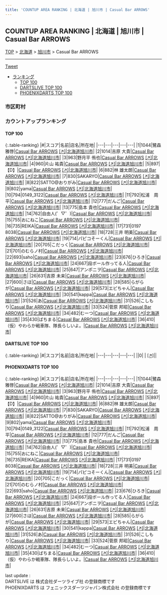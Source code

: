 ```yaml
---
title: 'COUNTUP AREA RANKING | 北海道 | 旭川市 | Casual Bar ARROWS'
---
```

## COUNTUP AREA RANKING | 北海道 | 旭川市 | Casual Bar ARROWS

[TOP](/darts/rank/) > [北海道](/darts/rank/北海道/) > [旭川市](/darts/rank/北海道/旭川市/) > Casual Bar ARROWS

___

<a href="https://twitter.com/share?ref_src=twsrc%5Etfw" data-text="COUNTUP AREA RANKING | 北海道旭川市Casual Bar ARROWS" class="twitter-share-button" data-hashtags="DARTSLIVE,PHOENIXDARTS,darts,ダーツ" data-show-count="false">Tweet</a>

* [ランキング](#カウントアップランキング)
    * [TOP 100](#top-100)
    * [DARTSLIVE TOP 100](#dartslive-top-100)
    * [PHOENIXDARTS TOP 100](#phoenixdarts-top-100)

### 市区町村

<ul>

</ul>

### カウントアップランキング

#### TOP 100



{:.table-ranking}
|#|スコア|名前|店名|所在地|
|---|---|---|---|---|
|1|1044|<span class="rank-name-pd"><span class="pro-icon-pd"></span>鷺森 雅啓</span>|<a href="/darts/rank/shops/80761.html">Casual Bar ARROWS</a> <a href="https://vs.phoenixdarts.com/jp/shop/shopDetailInfo/s_80761?s_seq=80761">[↗]</a>|<a href="/darts/rank/北海道/旭川市">北海道旭川市</a>|
|2|1014|<span class="rank-name-pd"><span class="pro-icon-pd"></span>吉原 大貴</span>|<a href="/darts/rank/shops/80761.html">Casual Bar ARROWS</a> <a href="https://vs.phoenixdarts.com/jp/shop/shopDetailInfo/s_80761?s_seq=80761">[↗]</a>|<a href="/darts/rank/北海道/旭川市">北海道旭川市</a>|
|3|963|<span class="rank-name-pd"><span class="pro-icon-pd"></span>野月平 侑也</span>|<a href="/darts/rank/shops/80761.html">Casual Bar ARROWS</a> <a href="https://vs.phoenixdarts.com/jp/shop/shopDetailInfo/s_80761?s_seq=80761">[↗]</a>|<a href="/darts/rank/北海道/旭川市">北海道旭川市</a>|
|4|960|<span class="rank-name-pd"><span class="pro-icon-pd"></span>片山 祐貴</span>|<a href="/darts/rank/shops/80761.html">Casual Bar ARROWS</a> <a href="https://vs.phoenixdarts.com/jp/shop/shopDetailInfo/s_80761?s_seq=80761">[↗]</a>|<a href="/darts/rank/北海道/旭川市">北海道旭川市</a>|
|5|897|<span class="rank-name-pd">【D】</span>|<a href="/darts/rank/shops/80761.html">Casual Bar ARROWS</a> <a href="https://vs.phoenixdarts.com/jp/shop/shopDetailInfo/s_80761?s_seq=80761">[↗]</a>|<a href="/darts/rank/北海道/旭川市">北海道旭川市</a>|
|6|882|<span class="rank-name-pd">林 雄太朗</span>|<a href="/darts/rank/shops/80761.html">Casual Bar ARROWS</a> <a href="https://vs.phoenixdarts.com/jp/shop/shopDetailInfo/s_80761?s_seq=80761">[↗]</a>|<a href="/darts/rank/北海道/旭川市">北海道旭川市</a>|
|7|830|<span class="rank-name-pd">SAKARYO</span>|<a href="/darts/rank/shops/80761.html">Casual Bar ARROWS</a> <a href="https://vs.phoenixdarts.com/jp/shop/shopDetailInfo/s_80761?s_seq=80761">[↗]</a>|<a href="/darts/rank/北海道/旭川市">北海道旭川市</a>|
|8|822|<span class="rank-name-pd">SATTO@おりがみ</span>|<a href="/darts/rank/shops/80761.html">Casual Bar ARROWS</a> <a href="https://vs.phoenixdarts.com/jp/shop/shopDetailInfo/s_80761?s_seq=80761">[↗]</a>|<a href="/darts/rank/北海道/旭川市">北海道旭川市</a>|
|9|802|<span class="rank-name-pd">yama</span>|<a href="/darts/rank/shops/80761.html">Casual Bar ARROWS</a> <a href="https://vs.phoenixdarts.com/jp/shop/shopDetailInfo/s_80761?s_seq=80761">[↗]</a>|<a href="/darts/rank/北海道/旭川市">北海道旭川市</a>|
|10|794|<span class="rank-name-pd">0149_3122</span>|<a href="/darts/rank/shops/80761.html">Casual Bar ARROWS</a> <a href="https://vs.phoenixdarts.com/jp/shop/shopDetailInfo/s_80761?s_seq=80761">[↗]</a>|<a href="/darts/rank/北海道/旭川市">北海道旭川市</a>|
|11|792|<span class="rank-name-pd">松浦　周平</span>|<a href="/darts/rank/shops/80761.html">Casual Bar ARROWS</a> <a href="https://vs.phoenixdarts.com/jp/shop/shopDetailInfo/s_80761?s_seq=80761">[↗]</a>|<a href="/darts/rank/北海道/旭川市">北海道旭川市</a>|
|12|777|<span class="rank-name-pd">だんご</span>|<a href="/darts/rank/shops/80761.html">Casual Bar ARROWS</a> <a href="https://vs.phoenixdarts.com/jp/shop/shopDetailInfo/s_80761?s_seq=80761">[↗]</a>|<a href="/darts/rank/北海道/旭川市">北海道旭川市</a>|
|13|775|<span class="rank-name-pd"><span class="pro-icon-pd"></span>島本 貴也</span>|<a href="/darts/rank/shops/80761.html">Casual Bar ARROWS</a> <a href="https://vs.phoenixdarts.com/jp/shop/shopDetailInfo/s_80761?s_seq=80761">[↗]</a>|<a href="/darts/rank/北海道/旭川市">北海道旭川市</a>|
|14|762|<span class="rank-name-pd">自由人(゜▽゜)</span>|<a href="/darts/rank/shops/80761.html">Casual Bar ARROWS</a> <a href="https://vs.phoenixdarts.com/jp/shop/shopDetailInfo/s_80761?s_seq=80761">[↗]</a>|<a href="/darts/rank/北海道/旭川市">北海道旭川市</a>|
|15|755|<span class="rank-name-pd">おにねこ</span>|<a href="/darts/rank/shops/80761.html">Casual Bar ARROWS</a> <a href="https://vs.phoenixdarts.com/jp/shop/shopDetailInfo/s_80761?s_seq=80761">[↗]</a>|<a href="/darts/rank/北海道/旭川市">北海道旭川市</a>|
|16|735|<span class="rank-name-pd">REIKA</span>|<a href="/darts/rank/shops/80761.html">Casual Bar ARROWS</a> <a href="https://vs.phoenixdarts.com/jp/shop/shopDetailInfo/s_80761?s_seq=80761">[↗]</a>|<a href="/darts/rank/北海道/旭川市">北海道旭川市</a>|
|17|731|<span class="rank-name-pd">0197 8038</span>|<a href="/darts/rank/shops/80761.html">Casual Bar ARROWS</a> <a href="https://vs.phoenixdarts.com/jp/shop/shopDetailInfo/s_80761?s_seq=80761">[↗]</a>|<a href="/darts/rank/北海道/旭川市">北海道旭川市</a>|
|18|728|<span class="rank-name-pd"><span class="pro-icon-pd"></span>三井 明美</span>|<a href="/darts/rank/shops/80761.html">Casual Bar ARROWS</a> <a href="https://vs.phoenixdarts.com/jp/shop/shopDetailInfo/s_80761?s_seq=80761">[↗]</a>|<a href="/darts/rank/北海道/旭川市">北海道旭川市</a>|
|19|714|<span class="rank-name-pd">パピコそーくん</span>|<a href="/darts/rank/shops/80761.html">Casual Bar ARROWS</a> <a href="https://vs.phoenixdarts.com/jp/shop/shopDetailInfo/s_80761?s_seq=80761">[↗]</a>|<a href="/darts/rank/北海道/旭川市">北海道旭川市</a>|
|20|705|<span class="rank-name-pd">こだっく</span>|<a href="/darts/rank/shops/80761.html">Casual Bar ARROWS</a> <a href="https://vs.phoenixdarts.com/jp/shop/shopDetailInfo/s_80761?s_seq=80761">[↗]</a>|<a href="/darts/rank/北海道/旭川市">北海道旭川市</a>|
|21|701|<span class="rank-name-pd">のむらノ村</span>|<a href="/darts/rank/shops/80761.html">Casual Bar ARROWS</a> <a href="https://vs.phoenixdarts.com/jp/shop/shopDetailInfo/s_80761?s_seq=80761">[↗]</a>|<a href="/darts/rank/北海道/旭川市">北海道旭川市</a>|
|22|693|<span class="rank-name-pd">saho</span>|<a href="/darts/rank/shops/80761.html">Casual Bar ARROWS</a> <a href="https://vs.phoenixdarts.com/jp/shop/shopDetailInfo/s_80761?s_seq=80761">[↗]</a>|<a href="/darts/rank/北海道/旭川市">北海道旭川市</a>|
|23|676|<span class="rank-name-pd">ひろき</span>|<a href="/darts/rank/shops/80761.html">Casual Bar ARROWS</a> <a href="https://vs.phoenixdarts.com/jp/shop/shopDetailInfo/s_80761?s_seq=80761">[↗]</a>|<a href="/darts/rank/北海道/旭川市">北海道旭川市</a>|
|24|667|<span class="rank-name-pd">段ボール作ってる人</span>|<a href="/darts/rank/shops/80761.html">Casual Bar ARROWS</a> <a href="https://vs.phoenixdarts.com/jp/shop/shopDetailInfo/s_80761?s_seq=80761">[↗]</a>|<a href="/darts/rank/北海道/旭川市">北海道旭川市</a>|
|25|647|<span class="rank-name-pd">アンポニヲ</span>|<a href="/darts/rank/shops/80761.html">Casual Bar ARROWS</a> <a href="https://vs.phoenixdarts.com/jp/shop/shopDetailInfo/s_80761?s_seq=80761">[↗]</a>|<a href="/darts/rank/北海道/旭川市">北海道旭川市</a>|
|26|631|<span class="rank-name-pd"><span class="pro-icon-pd"></span>吉原 未来</span>|<a href="/darts/rank/shops/80761.html">Casual Bar ARROWS</a> <a href="https://vs.phoenixdarts.com/jp/shop/shopDetailInfo/s_80761?s_seq=80761">[↗]</a>|<a href="/darts/rank/北海道/旭川市">北海道旭川市</a>|
|27|600|<span class="rank-name-pd">さほ</span>|<a href="/darts/rank/shops/80761.html">Casual Bar ARROWS</a> <a href="https://vs.phoenixdarts.com/jp/shop/shopDetailInfo/s_80761?s_seq=80761">[↗]</a>|<a href="/darts/rank/北海道/旭川市">北海道旭川市</a>|
|28|585|<span class="rank-name-pd">らがらが</span>|<a href="/darts/rank/shops/80761.html">Casual Bar ARROWS</a> <a href="https://vs.phoenixdarts.com/jp/shop/shopDetailInfo/s_80761?s_seq=80761">[↗]</a>|<a href="/darts/rank/北海道/旭川市">北海道旭川市</a>|
|29|573|<span class="rank-name-pd">エビちゃん</span>|<a href="/darts/rank/shops/80761.html">Casual Bar ARROWS</a> <a href="https://vs.phoenixdarts.com/jp/shop/shopDetailInfo/s_80761?s_seq=80761">[↗]</a>|<a href="/darts/rank/北海道/旭川市">北海道旭川市</a>|
|30|541|<span class="rank-name-pd">kappa</span>|<a href="/darts/rank/shops/80761.html">Casual Bar ARROWS</a> <a href="https://vs.phoenixdarts.com/jp/shop/shopDetailInfo/s_80761?s_seq=80761">[↗]</a>|<a href="/darts/rank/北海道/旭川市">北海道旭川市</a>|
|31|526|<span class="rank-name-pd">あ</span>|<a href="/darts/rank/shops/80761.html">Casual Bar ARROWS</a> <a href="https://vs.phoenixdarts.com/jp/shop/shopDetailInfo/s_80761?s_seq=80761">[↗]</a>|<a href="/darts/rank/北海道/旭川市">北海道旭川市</a>|
|31|526|<span class="rank-name-pd">こしもり</span>|<a href="/darts/rank/shops/80761.html">Casual Bar ARROWS</a> <a href="https://vs.phoenixdarts.com/jp/shop/shopDetailInfo/s_80761?s_seq=80761">[↗]</a>|<a href="/darts/rank/北海道/旭川市">北海道旭川市</a>|
|33|524|<span class="rank-name-pd">菅原 邦昭</span>|<a href="/darts/rank/shops/80761.html">Casual Bar ARROWS</a> <a href="https://vs.phoenixdarts.com/jp/shop/shopDetailInfo/s_80761?s_seq=80761">[↗]</a>|<a href="/darts/rank/北海道/旭川市">北海道旭川市</a>|
|34|482|<span class="rank-name-pd">むーつ</span>|<a href="/darts/rank/shops/80761.html">Casual Bar ARROWS</a> <a href="https://vs.phoenixdarts.com/jp/shop/shopDetailInfo/s_80761?s_seq=80761">[↗]</a>|<a href="/darts/rank/北海道/旭川市">北海道旭川市</a>|
|35|430|<span class="rank-name-pd">ばちまる</span>|<a href="/darts/rank/shops/80761.html">Casual Bar ARROWS</a> <a href="https://vs.phoenixdarts.com/jp/shop/shopDetailInfo/s_80761?s_seq=80761">[↗]</a>|<a href="/darts/rank/北海道/旭川市">北海道旭川市</a>|
|36|410|<span class="rank-name-pd">（仮）やわらか戦車隊、隊長らしいよ。</span>|<a href="/darts/rank/shops/80761.html">Casual Bar ARROWS</a> <a href="https://vs.phoenixdarts.com/jp/shop/shopDetailInfo/s_80761?s_seq=80761">[↗]</a>|<a href="/darts/rank/北海道/旭川市">北海道旭川市</a>|


#### DARTSLIVE TOP 100



{:.table-ranking}
|#|スコア|名前|店名|所在地|
|---|---|---|---|---|
||0|<span class="rank-name-dl"> </span>|<a href="/darts/rank/shops/.html"></a> <a href="">[↗]</a>|<a href="/darts/rank//"></a>|


#### PHOENIXDARTS TOP 100



{:.table-ranking}
|#|スコア|名前|店名|所在地|
|---|---|---|---|---|
|1|1044|<span class="rank-name-pd"><span class="pro-icon-pd"></span>鷺森 雅啓</span>|<a href="/darts/rank/shops/80761.html">Casual Bar ARROWS</a> <a href="https://vs.phoenixdarts.com/jp/shop/shopDetailInfo/s_80761?s_seq=80761">[↗]</a>|<a href="/darts/rank/北海道/旭川市">北海道旭川市</a>|
|2|1014|<span class="rank-name-pd"><span class="pro-icon-pd"></span>吉原 大貴</span>|<a href="/darts/rank/shops/80761.html">Casual Bar ARROWS</a> <a href="https://vs.phoenixdarts.com/jp/shop/shopDetailInfo/s_80761?s_seq=80761">[↗]</a>|<a href="/darts/rank/北海道/旭川市">北海道旭川市</a>|
|3|963|<span class="rank-name-pd"><span class="pro-icon-pd"></span>野月平 侑也</span>|<a href="/darts/rank/shops/80761.html">Casual Bar ARROWS</a> <a href="https://vs.phoenixdarts.com/jp/shop/shopDetailInfo/s_80761?s_seq=80761">[↗]</a>|<a href="/darts/rank/北海道/旭川市">北海道旭川市</a>|
|4|960|<span class="rank-name-pd"><span class="pro-icon-pd"></span>片山 祐貴</span>|<a href="/darts/rank/shops/80761.html">Casual Bar ARROWS</a> <a href="https://vs.phoenixdarts.com/jp/shop/shopDetailInfo/s_80761?s_seq=80761">[↗]</a>|<a href="/darts/rank/北海道/旭川市">北海道旭川市</a>|
|5|897|<span class="rank-name-pd">【D】</span>|<a href="/darts/rank/shops/80761.html">Casual Bar ARROWS</a> <a href="https://vs.phoenixdarts.com/jp/shop/shopDetailInfo/s_80761?s_seq=80761">[↗]</a>|<a href="/darts/rank/北海道/旭川市">北海道旭川市</a>|
|6|882|<span class="rank-name-pd">林 雄太朗</span>|<a href="/darts/rank/shops/80761.html">Casual Bar ARROWS</a> <a href="https://vs.phoenixdarts.com/jp/shop/shopDetailInfo/s_80761?s_seq=80761">[↗]</a>|<a href="/darts/rank/北海道/旭川市">北海道旭川市</a>|
|7|830|<span class="rank-name-pd">SAKARYO</span>|<a href="/darts/rank/shops/80761.html">Casual Bar ARROWS</a> <a href="https://vs.phoenixdarts.com/jp/shop/shopDetailInfo/s_80761?s_seq=80761">[↗]</a>|<a href="/darts/rank/北海道/旭川市">北海道旭川市</a>|
|8|822|<span class="rank-name-pd">SATTO@おりがみ</span>|<a href="/darts/rank/shops/80761.html">Casual Bar ARROWS</a> <a href="https://vs.phoenixdarts.com/jp/shop/shopDetailInfo/s_80761?s_seq=80761">[↗]</a>|<a href="/darts/rank/北海道/旭川市">北海道旭川市</a>|
|9|802|<span class="rank-name-pd">yama</span>|<a href="/darts/rank/shops/80761.html">Casual Bar ARROWS</a> <a href="https://vs.phoenixdarts.com/jp/shop/shopDetailInfo/s_80761?s_seq=80761">[↗]</a>|<a href="/darts/rank/北海道/旭川市">北海道旭川市</a>|
|10|794|<span class="rank-name-pd">0149_3122</span>|<a href="/darts/rank/shops/80761.html">Casual Bar ARROWS</a> <a href="https://vs.phoenixdarts.com/jp/shop/shopDetailInfo/s_80761?s_seq=80761">[↗]</a>|<a href="/darts/rank/北海道/旭川市">北海道旭川市</a>|
|11|792|<span class="rank-name-pd">松浦　周平</span>|<a href="/darts/rank/shops/80761.html">Casual Bar ARROWS</a> <a href="https://vs.phoenixdarts.com/jp/shop/shopDetailInfo/s_80761?s_seq=80761">[↗]</a>|<a href="/darts/rank/北海道/旭川市">北海道旭川市</a>|
|12|777|<span class="rank-name-pd">だんご</span>|<a href="/darts/rank/shops/80761.html">Casual Bar ARROWS</a> <a href="https://vs.phoenixdarts.com/jp/shop/shopDetailInfo/s_80761?s_seq=80761">[↗]</a>|<a href="/darts/rank/北海道/旭川市">北海道旭川市</a>|
|13|775|<span class="rank-name-pd"><span class="pro-icon-pd"></span>島本 貴也</span>|<a href="/darts/rank/shops/80761.html">Casual Bar ARROWS</a> <a href="https://vs.phoenixdarts.com/jp/shop/shopDetailInfo/s_80761?s_seq=80761">[↗]</a>|<a href="/darts/rank/北海道/旭川市">北海道旭川市</a>|
|14|762|<span class="rank-name-pd">自由人(゜▽゜)</span>|<a href="/darts/rank/shops/80761.html">Casual Bar ARROWS</a> <a href="https://vs.phoenixdarts.com/jp/shop/shopDetailInfo/s_80761?s_seq=80761">[↗]</a>|<a href="/darts/rank/北海道/旭川市">北海道旭川市</a>|
|15|755|<span class="rank-name-pd">おにねこ</span>|<a href="/darts/rank/shops/80761.html">Casual Bar ARROWS</a> <a href="https://vs.phoenixdarts.com/jp/shop/shopDetailInfo/s_80761?s_seq=80761">[↗]</a>|<a href="/darts/rank/北海道/旭川市">北海道旭川市</a>|
|16|735|<span class="rank-name-pd">REIKA</span>|<a href="/darts/rank/shops/80761.html">Casual Bar ARROWS</a> <a href="https://vs.phoenixdarts.com/jp/shop/shopDetailInfo/s_80761?s_seq=80761">[↗]</a>|<a href="/darts/rank/北海道/旭川市">北海道旭川市</a>|
|17|731|<span class="rank-name-pd">0197 8038</span>|<a href="/darts/rank/shops/80761.html">Casual Bar ARROWS</a> <a href="https://vs.phoenixdarts.com/jp/shop/shopDetailInfo/s_80761?s_seq=80761">[↗]</a>|<a href="/darts/rank/北海道/旭川市">北海道旭川市</a>|
|18|728|<span class="rank-name-pd"><span class="pro-icon-pd"></span>三井 明美</span>|<a href="/darts/rank/shops/80761.html">Casual Bar ARROWS</a> <a href="https://vs.phoenixdarts.com/jp/shop/shopDetailInfo/s_80761?s_seq=80761">[↗]</a>|<a href="/darts/rank/北海道/旭川市">北海道旭川市</a>|
|19|714|<span class="rank-name-pd">パピコそーくん</span>|<a href="/darts/rank/shops/80761.html">Casual Bar ARROWS</a> <a href="https://vs.phoenixdarts.com/jp/shop/shopDetailInfo/s_80761?s_seq=80761">[↗]</a>|<a href="/darts/rank/北海道/旭川市">北海道旭川市</a>|
|20|705|<span class="rank-name-pd">こだっく</span>|<a href="/darts/rank/shops/80761.html">Casual Bar ARROWS</a> <a href="https://vs.phoenixdarts.com/jp/shop/shopDetailInfo/s_80761?s_seq=80761">[↗]</a>|<a href="/darts/rank/北海道/旭川市">北海道旭川市</a>|
|21|701|<span class="rank-name-pd">のむらノ村</span>|<a href="/darts/rank/shops/80761.html">Casual Bar ARROWS</a> <a href="https://vs.phoenixdarts.com/jp/shop/shopDetailInfo/s_80761?s_seq=80761">[↗]</a>|<a href="/darts/rank/北海道/旭川市">北海道旭川市</a>|
|22|693|<span class="rank-name-pd">saho</span>|<a href="/darts/rank/shops/80761.html">Casual Bar ARROWS</a> <a href="https://vs.phoenixdarts.com/jp/shop/shopDetailInfo/s_80761?s_seq=80761">[↗]</a>|<a href="/darts/rank/北海道/旭川市">北海道旭川市</a>|
|23|676|<span class="rank-name-pd">ひろき</span>|<a href="/darts/rank/shops/80761.html">Casual Bar ARROWS</a> <a href="https://vs.phoenixdarts.com/jp/shop/shopDetailInfo/s_80761?s_seq=80761">[↗]</a>|<a href="/darts/rank/北海道/旭川市">北海道旭川市</a>|
|24|667|<span class="rank-name-pd">段ボール作ってる人</span>|<a href="/darts/rank/shops/80761.html">Casual Bar ARROWS</a> <a href="https://vs.phoenixdarts.com/jp/shop/shopDetailInfo/s_80761?s_seq=80761">[↗]</a>|<a href="/darts/rank/北海道/旭川市">北海道旭川市</a>|
|25|647|<span class="rank-name-pd">アンポニヲ</span>|<a href="/darts/rank/shops/80761.html">Casual Bar ARROWS</a> <a href="https://vs.phoenixdarts.com/jp/shop/shopDetailInfo/s_80761?s_seq=80761">[↗]</a>|<a href="/darts/rank/北海道/旭川市">北海道旭川市</a>|
|26|631|<span class="rank-name-pd"><span class="pro-icon-pd"></span>吉原 未来</span>|<a href="/darts/rank/shops/80761.html">Casual Bar ARROWS</a> <a href="https://vs.phoenixdarts.com/jp/shop/shopDetailInfo/s_80761?s_seq=80761">[↗]</a>|<a href="/darts/rank/北海道/旭川市">北海道旭川市</a>|
|27|600|<span class="rank-name-pd">さほ</span>|<a href="/darts/rank/shops/80761.html">Casual Bar ARROWS</a> <a href="https://vs.phoenixdarts.com/jp/shop/shopDetailInfo/s_80761?s_seq=80761">[↗]</a>|<a href="/darts/rank/北海道/旭川市">北海道旭川市</a>|
|28|585|<span class="rank-name-pd">らがらが</span>|<a href="/darts/rank/shops/80761.html">Casual Bar ARROWS</a> <a href="https://vs.phoenixdarts.com/jp/shop/shopDetailInfo/s_80761?s_seq=80761">[↗]</a>|<a href="/darts/rank/北海道/旭川市">北海道旭川市</a>|
|29|573|<span class="rank-name-pd">エビちゃん</span>|<a href="/darts/rank/shops/80761.html">Casual Bar ARROWS</a> <a href="https://vs.phoenixdarts.com/jp/shop/shopDetailInfo/s_80761?s_seq=80761">[↗]</a>|<a href="/darts/rank/北海道/旭川市">北海道旭川市</a>|
|30|541|<span class="rank-name-pd">kappa</span>|<a href="/darts/rank/shops/80761.html">Casual Bar ARROWS</a> <a href="https://vs.phoenixdarts.com/jp/shop/shopDetailInfo/s_80761?s_seq=80761">[↗]</a>|<a href="/darts/rank/北海道/旭川市">北海道旭川市</a>|
|31|526|<span class="rank-name-pd">あ</span>|<a href="/darts/rank/shops/80761.html">Casual Bar ARROWS</a> <a href="https://vs.phoenixdarts.com/jp/shop/shopDetailInfo/s_80761?s_seq=80761">[↗]</a>|<a href="/darts/rank/北海道/旭川市">北海道旭川市</a>|
|31|526|<span class="rank-name-pd">こしもり</span>|<a href="/darts/rank/shops/80761.html">Casual Bar ARROWS</a> <a href="https://vs.phoenixdarts.com/jp/shop/shopDetailInfo/s_80761?s_seq=80761">[↗]</a>|<a href="/darts/rank/北海道/旭川市">北海道旭川市</a>|
|33|524|<span class="rank-name-pd">菅原 邦昭</span>|<a href="/darts/rank/shops/80761.html">Casual Bar ARROWS</a> <a href="https://vs.phoenixdarts.com/jp/shop/shopDetailInfo/s_80761?s_seq=80761">[↗]</a>|<a href="/darts/rank/北海道/旭川市">北海道旭川市</a>|
|34|482|<span class="rank-name-pd">むーつ</span>|<a href="/darts/rank/shops/80761.html">Casual Bar ARROWS</a> <a href="https://vs.phoenixdarts.com/jp/shop/shopDetailInfo/s_80761?s_seq=80761">[↗]</a>|<a href="/darts/rank/北海道/旭川市">北海道旭川市</a>|
|35|430|<span class="rank-name-pd">ばちまる</span>|<a href="/darts/rank/shops/80761.html">Casual Bar ARROWS</a> <a href="https://vs.phoenixdarts.com/jp/shop/shopDetailInfo/s_80761?s_seq=80761">[↗]</a>|<a href="/darts/rank/北海道/旭川市">北海道旭川市</a>|
|36|410|<span class="rank-name-pd">（仮）やわらか戦車隊、隊長らしいよ。</span>|<a href="/darts/rank/shops/80761.html">Casual Bar ARROWS</a> <a href="https://vs.phoenixdarts.com/jp/shop/shopDetailInfo/s_80761?s_seq=80761">[↗]</a>|<a href="/darts/rank/北海道/旭川市">北海道旭川市</a>|


<div class="footer border-top border-gray-light mt-5 pt-3 text-right text-gray">
    last update : <span style="font-weight: italic" id="foot_last_modified"></span><br />
    DARTSLIVE は 株式会社ダーツライブ社 の登録商標です<br />
    PHOENIXDARTS は フェニックスダーツジャパン株式会社 の登録商標です<br />
</div>

<script src="https://cdnjs.cloudflare.com/ajax/libs/jquery.tablesorter/2.31.3/js/jquery.tablesorter.min.js" integrity="sha512-qzgd5cYSZcosqpzpn7zF2ZId8f/8CHmFKZ8j7mU4OUXTNRd5g+ZHBPsgKEwoqxCtdQvExE5LprwwPAgoicguNg==" crossorigin="anonymous" referrerpolicy="no-referrer"></script>
<link rel="stylesheet" href="https://cdnjs.cloudflare.com/ajax/libs/jquery.tablesorter/2.31.3/css/theme.default.min.css" integrity="sha512-wghhOJkjQX0Lh3NSWvNKeZ0ZpNn+SPVXX1Qyc9OCaogADktxrBiBdKGDoqVUOyhStvMBmJQ8ZdMHiR3wuEq8+w==" crossorigin="anonymous" referrerpolicy="no-referrer" />
<script>
$(function() {
    $(".table-ranking").tablesorter({sortList:[[0, 0]]});
    $("#foot_last_modified").text(formatDate(new Date(document.lastModified), 'yyyy-MM-dd HH:mm:ss'));
});
</script>

<script async src="https://platform.twitter.com/widgets.js" charset="utf-8"></script>